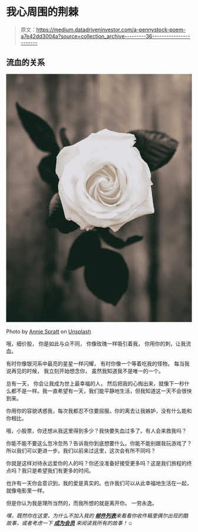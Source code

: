 # 我心周围的荆棘

> 原文：<https://medium.datadriveninvestor.com/a-pennystock-poem-a7e42dd3004a?source=collection_archive---------36----------------------->

## 流血的关系

![](img/258df201a943e58c5a58fc9a01ae4f84.png)

Photo by [Annie Spratt](https://unsplash.com/@anniespratt?utm_source=medium&utm_medium=referral) on [Unsplash](https://unsplash.com?utm_source=medium&utm_medium=referral)

哦，细价股，
你是如此与众不同，
你像玫瑰一样吸引着我，
你用你的刺，让我流血。

有时你像银河系中最亮的星星一样闪耀，
有时你像一个等着吃我的怪物。
每当我说再见的时候，
我立刻开始想念你，
虽然我知道我不是唯一的一个。

总有一天，
你会让我成为世上最幸福的人，
然后把我的心掏出来，就像下一秒什么都不是一样。我一直希望有一天，我们能平静地生活，但我知道这一天不会很快到来。

你用你的容貌诱惑我，每次我都忍不住要屈服。你的离去让我嫉妒，没有什么能和你相比。

哦，小股票，你还想从我这里得到多少？我快要失血过多了。有人会来救我吗？

你能不能不要这么忽冷忽热？告诉我你到底想要什么。你能不能别跟我玩游戏了？所以我们可以更进一步。我们以前来过这里，这次会有所不同吗？

你就是这样对待永远爱你的人的吗？你还没准备好接受更多吗？这是我们旅程的终点吗？我只是希望我们有更多的时间。

也许有一天你会意识到，我的爱是真实的。也许我们可以从此幸福地生活在一起，就像电影里一样。

但是你认为我是理所当然的，而我所想的就是离开你。
一劳永逸。

*嘿，既然你在这里，为什么不加入我的* [***邮件列表***](https://marcuschan.ck.page/76504d9d12)**来看看你收件箱里偶尔出现的酷故事，或者考虑一下* [***成为会员***](http://xn--74h/) *来阅读我所有的故事！☺**